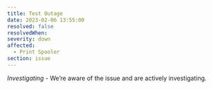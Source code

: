 ```yaml
---
title: Test Outage
date: 2023-02-06 13:55:00
resolved: false
resolvedWhen:
severity: down
affected:
  - Print Spooler
section: issue
---
```


*Investigating* - We’re aware of the issue and are actively investigating.
